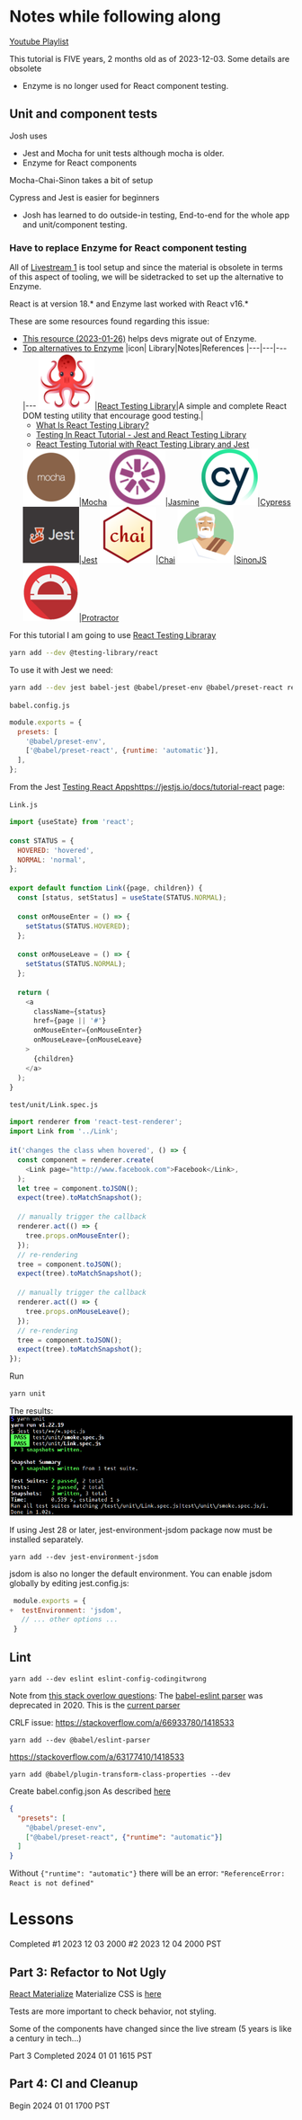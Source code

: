 # Notes while following along

[Youtube Playlist](https://www.youtube.com/watch?v=6t1tAyKaAKM&list=PLXXnezSEtvNMlfJFd1Z2wilxymcOaVl9Q&index=1)

This tutorial is FIVE years, 2 months old as of 2023-12-03. Some details are obsolete
- Enzyme is no longer used for React component testing.

## Unit and component tests
Josh uses 

- Jest and Mocha for unit tests although mocha is older.
- Enzyme for React components

Mocha-Chai-Sinon takes a bit of setup

Cypress and Jest is easier for beginners

- Josh has learned to do outside-in testing, End-to-end for the whole app and unit/component testing.

### Have to replace Enzyme for React component testing

All of [Livestream 1](https://www.youtube.com/watch?v=6t1tAyKaAKM&list=PLXXnezSEtvNMlfJFd1Z2wilxymcOaVl9Q&index=1) is tool setup and since the material is obsolete in terms of this aspect of tooling, we will be sidetracked to set up the alternative to Enzyme.

React is at version 18.* and Enzyme last worked with React v16.*

These are some resources found regarding this issue:
- [This resource (2023-01-26)](https://hackernoon.com/enzyme-is-dead-heres-how-you-can-migrate) helps devs migrate out of Enzyme.
- [Top alternatives to Enzyme](https://stackshare.io/enzyme/alternatives)
  |icon| Library|Notes|References
  |---|---|---|---
  ![](reacttestinglibrary.png)|[React Testing Library](https://github.com/testing-library/react-testing-library)|A simple and complete React DOM testing utility that encourage good testing.|<ul><li>[What Is React Testing Library?](https://www.youtube.com/watch?v=JKOwJUM4_RM)</li><li>[Testing In React Tutorial - Jest and React Testing Library](https://www.youtube.com/watch?v=JBSUgDxICg8)</li><li>[React Testing Tutorial with React Testing Library and Jest](https://www.youtube.com/watch?v=Flo268xRpV0)</li></ul>
  ![](mocha.png)|[Mocha](https://stackshare.io/mocha)
  ![](jasmine.png)|[Jasmine](https://stackshare.io/jasmine)
  ![](cypress.png)|[Cypress](https://stackshare.io/cypress)
  ![](jest.png)|[Jest](https://stackshare.io/jest)
  ![](chai.png)|[Chai](https://stackshare.io/chai)
  ![](sinonjs.png)|[SinonJS](https://stackshare.io/sinonjs)
  ![](protractor.png)|[Protractor](https://stackshare.io/protractor)

For this tutorial I am going to use [React Testing Libraray](https://testing-library.com/docs/react-testing-library/intro/)

```bash
yarn add --dev @testing-library/react
```

To use it with Jest we need:
```bash
yarn add --dev jest babel-jest @babel/preset-env @babel/preset-react react-test-renderer
```

`babel.config.js`
```js
module.exports = {
  presets: [
    '@babel/preset-env',
    ['@babel/preset-react', {runtime: 'automatic'}],
  ],
};
```

From the Jest [Testing React Apps]()https://jestjs.io/docs/tutorial-react page:

`Link.js`

```js
import {useState} from 'react';

const STATUS = {
  HOVERED: 'hovered',
  NORMAL: 'normal',
};

export default function Link({page, children}) {
  const [status, setStatus] = useState(STATUS.NORMAL);

  const onMouseEnter = () => {
    setStatus(STATUS.HOVERED);
  };

  const onMouseLeave = () => {
    setStatus(STATUS.NORMAL);
  };

  return (
    <a
      className={status}
      href={page || '#'}
      onMouseEnter={onMouseEnter}
      onMouseLeave={onMouseLeave}
    >
      {children}
    </a>
  );
}
```

`test/unit/Link.spec.js`

```js
import renderer from 'react-test-renderer';
import Link from '../Link';

it('changes the class when hovered', () => {
  const component = renderer.create(
    <Link page="http://www.facebook.com">Facebook</Link>,
  );
  let tree = component.toJSON();
  expect(tree).toMatchSnapshot();

  // manually trigger the callback
  renderer.act(() => {
    tree.props.onMouseEnter();
  });
  // re-rendering
  tree = component.toJSON();
  expect(tree).toMatchSnapshot();

  // manually trigger the callback
  renderer.act(() => {
    tree.props.onMouseLeave();
  });
  // re-rendering
  tree = component.toJSON();
  expect(tree).toMatchSnapshot();
});
```

Run
```bash
yarn unit
```

The results:
![yarn unit](./yarn_unit_output.png)

If using Jest 28 or later, jest-environment-jsdom package now must be installed separately.
```
yarn add --dev jest-environment-jsdom
```

jsdom is also no longer the default environment. You can enable jsdom globally by editing jest.config.js:

```js
 module.exports = {
+  testEnvironment: 'jsdom',
   // ... other options ...
 }
```

## Lint

```
yarn add --dev eslint eslint-config-codingitwrong
```

Note from [this stack overlow questions](https://stackoverflow.com/a/69557309/1418533):
The [babel-eslint parser](https://github.com/babel/babel-eslint) was deprecated in 2020.
This is the [current parser](https://github.com/babel/babel/tree/main/eslint/babel-eslint-parser)

CRLF issue: https://stackoverflow.com/a/66933780/1418533

```
yarn add --dev @babel/eslint-parser
```

https://stackoverflow.com/a/63177410/1418533

```
yarn add @babel/plugin-transform-class-properties --dev
```

Create babel.config.json As described [here](https://babeljs.io/docs/babel-preset-react)

```json
{
  "presets": [
    "@babel/preset-env",
    ["@babel/preset-react", {"runtime": "automatic"}]
  ]
}
```

Without `{"runtime": "automatic"}` there will be an error:  `"ReferenceError: React is not defined"`

# Lessons

Completed #1 2023 12 03 2000
#2 2023 12 04 2000 PST

## Part 3: Refactor to Not Ugly

[React Materialize](https://react-materialize.github.io/react-materialize/?path=/story/react-materialize--welcome)
Materialize CSS is [here](https://materializecss.com/)

Tests are more important to check behavior, not styling.

Some of the components have changed since the live stream (5 years is like a century in tech...)

Part 3 Completed 2024 01 01 1615 PST

## Part 4: CI and Cleanup

Begin 2024 01 01 1700 PST

